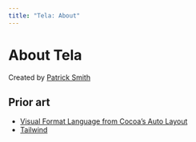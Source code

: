 ```yaml
---
title: "Tela: About"
---
```


# About Tela

Created by [Patrick Smith](https://icing.space/)

## Prior art

- [Visual Format Language from Cocoa’s Auto Layout](https://developer.apple.com/library/archive/documentation/UserExperience/Conceptual/AutolayoutPG/VisualFormatLanguage.html)
- [Tailwind](https://tailwindcss.com)
